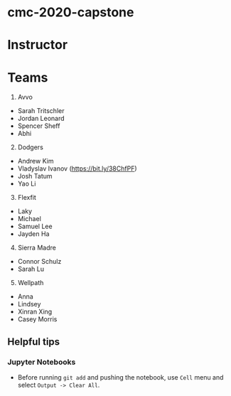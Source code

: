 # cmc-2020-capstone


# Instructor

# Teams
1. Avvo
* Sarah Tritschler
* Jordan Leonard
* Spencer Sheff
* Abhi

2. Dodgers
* Andrew Kim
* Vladyslav Ivanov (https://bit.ly/38ChfPF)
* Josh Tatum
* Yao Li

3. Flexfit
* Laky
* Michael
* Samuel Lee
* Jayden Ha

4. Sierra Madre
* Connor Schulz
* Sarah Lu

5. Wellpath
* Anna
* Lindsey
* Xinran Xing
* Casey Morris

## Helpful tips

### Jupyter Notebooks

* Before running `git add` and pushing the notebook, use `Cell` menu and select `Output -> Clear All`.

